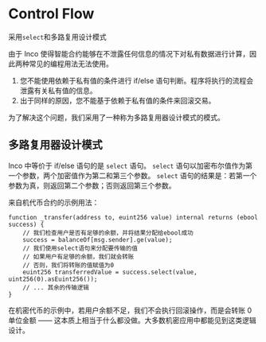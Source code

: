 
# Control Flow
采用`select`和多路复用设计模式

由于 Inco 使得智能合约能够在不泄露任何信息的情况下对私有数据进行计算，因此两种常见的编程用法无法使用。

1. 您不能使用依赖于私有值的条件进行 if/else 语句判断。程序将执行的流程会泄露有关私有值的信息。
2. 出于同样的原因，您不能基于依赖于私有值的条件来回滚交易。

为了解决这个问题，我们采用了一种称为多路复用器设计模式的模式。

## 多路复用器设计模式
Inco 中等价于 if/else 语句的是 `select` 语句。 `select` 语句以加密布尔值作为第一个参数，两个加密值作为第二和第三个参数。 `select` 语句的结果是：若第一个参数为真，则返回第二个参数；否则返回第三个参数。

来自机代币合约的示例用法：
```solidity
function _transfer(address to, euint256 value) internal returns (ebool success) {
    // 我们检查用户是否有足够的余额，并将结果分配给ebool成功
    success = balanceOf[msg.sender].ge(value);
    // 我们使用select语句来分配要传输的值
    // 如果用户有足够的余额，我们就会转账
    // 否则，我们将转账的值赋值为0
    euint256 transferredValue = success.select(value, uint256(0).asEuint256());
    // ... 其余的传输逻辑
}
```

在机密代币的示例中，若用户余额不足，我们不会执行回滚操作，而是会转账 0 单位金额 —— 这本质上相当于什么都没做。大多数机密应用中都能见到这类逻辑设计。